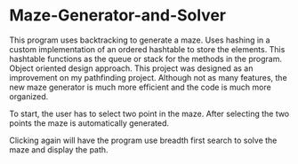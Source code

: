 # Maze-Generator-and-Solver

This program uses backtracking to generate a maze. Uses hashing in a custom implementation of an ordered hashtable to store the elements.
This hashtable functions as the queue or stack for the methods in the program. Object oriented design approach. This project was designed
as an improvement on my pathfinding project. Although not as many features, the new maze generator is much more efficient and the code
is much more organized.

To start, the user has to select two point in the maze. After selecting the two points the maze is automatically generated.

Clicking again will have the program use breadth first search to solve the maze and display the path.
